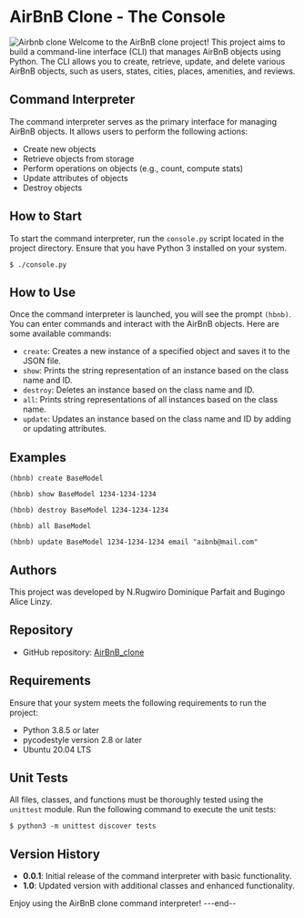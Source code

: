 # AirBnB Clone - The Console
![Airbnb clone](https://s3.amazonaws.com/alx-intranet.hbtn.io/uploads/medias/2018/6/65f4a1dd9c51265f49d0.png?X-Amz-Algorithm=AWS4-HMAC-SHA256&X-Amz-Credential=AKIARDDGGGOUSBVO6H7D%2F20240309%2Fus-east-1%2Fs3%2Faws4_request&X-Amz-Date=20240309T095225Z&X-Amz-Expires=86400&X-Amz-SignedHeaders=host&X-Amz-Signature=a6670afb98c378821ab4012424df895351e31febacf80393317499db478583ff)
Welcome to the AirBnB clone project! This project aims to build a command-line interface (CLI) that manages AirBnB objects using Python. The CLI allows you to create, retrieve, update, and delete various AirBnB objects, such as users, states, cities, places, amenities, and reviews.

## Command Interpreter

The command interpreter serves as the primary interface for managing AirBnB objects. It allows users to perform the following actions:

- Create new objects
- Retrieve objects from storage
- Perform operations on objects (e.g., count, compute stats)
- Update attributes of objects
- Destroy objects

## How to Start

To start the command interpreter, run the `console.py` script located in the project directory. Ensure that you have Python 3 installed on your system.

```
$ ./console.py
```

## How to Use

Once the command interpreter is launched, you will see the prompt `(hbnb)`. You can enter commands and interact with the AirBnB objects. Here are some available commands:

- `create`: Creates a new instance of a specified object and saves it to the JSON file.
- `show`: Prints the string representation of an instance based on the class name and ID.
- `destroy`: Deletes an instance based on the class name and ID.
- `all`: Prints string representations of all instances based on the class name.
- `update`: Updates an instance based on the class name and ID by adding or updating attributes.

## Examples

```
(hbnb) create BaseModel
```

```
(hbnb) show BaseModel 1234-1234-1234
```

```
(hbnb) destroy BaseModel 1234-1234-1234
```

```
(hbnb) all BaseModel
```

```
(hbnb) update BaseModel 1234-1234-1234 email "aibnb@mail.com"
```

## Authors

This project was developed by N.Rugwiro Dominique Parfait and Bugingo Alice Linzy.

## Repository

- GitHub repository: [AirBnB_clone](https://github.com/Rugwiroparfait/AirBnB_clone)

## Requirements

Ensure that your system meets the following requirements to run the project:

- Python 3.8.5 or later
- pycodestyle version 2.8 or later
- Ubuntu 20.04 LTS

## Unit Tests

All files, classes, and functions must be thoroughly tested using the `unittest` module. Run the following command to execute the unit tests:

```
$ python3 -m unittest discover tests
```

## Version History

- **0.0.1**: Initial release of the command interpreter with basic functionality.
- **1.0**: Updated version with additional classes and enhanced functionality.

Enjoy using the AirBnB clone command interpreter!
---end--
